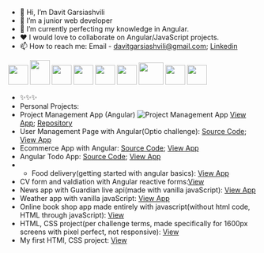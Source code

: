 - 👋 Hi, I’m Davit Garsiashvili
- 👀 I’m a junior web developer
- 🌱 I’m currently perfecting my knowledge in Angular.
- ❤️ I would love to collaborate on Angular/JavaScript projects.
- 📫 How to reach me: Email - davitgarsiashvili@gmail.com; [Linkedin](https://www.linkedin.com/in/davit-garsiashvili-2b334819b/)


<div display="flex">
<img src="https://user-images.githubusercontent.com/107862005/234524184-01099d2c-b839-4b6a-ab63-ee8c7304b736.png" width="40" height="40">
<img src="https://user-images.githubusercontent.com/107862005/234524240-14e57d53-ebeb-49b7-9e32-2b72906b400e.png" width="40" height="50">
<img src="https://user-images.githubusercontent.com/107862005/234524216-71a75027-1269-4271-8e31-2410da55c48e.png" width="40">
<img src="https://user-images.githubusercontent.com/107862005/234524214-adb8d13a-d783-429f-8a46-9dceabefd1da.png" width="40">
<img src="https://user-images.githubusercontent.com/107862005/234524236-8e3fe81b-55f8-4292-bf41-20bb229c1e8f.png" width="40" height="40">
<img src="https://user-images.githubusercontent.com/107862005/234524231-7bd79b72-a644-44e4-9808-76853dd4fd3c.png" width="40">
<img src="https://user-images.githubusercontent.com/107862005/234524221-b430852e-898f-4d2d-9029-9f9ef7e52bbd.png" width="50" height="45">
<img src="https://user-images.githubusercontent.com/107862005/234524208-61881d4b-fe08-4d41-b8cb-734a05ce57fe.png" width="40">
<img src="https://user-images.githubusercontent.com/107862005/234524204-6dd46ac8-4b33-4ded-9c48-f31002f589e0.svg" width="40">
 </div>


- ✨✨✨ 
- Personal Projects: 
- Project Management App (Angular)
 ![Project Management App](https://user-images.githubusercontent.com/107862005/234253893-14e8e798-2b4d-4064-ac77-ad9dfbf226bf.jpg)
  [View App](https://project-management-app-19bb8.web.app/);   [Repository](https://github.com/davitGarsia/Task-Manager/tree/finished)
- User Management Page with Angular(Optio challenge): [Source Code](https://github.com/davitGarsia/User-Management-App); [View App](https://user-management-app-69b24.web.app/)
- Ecommerce App with Angular: [Source Code](https://github.com/davitGarsia/alte-ecommerce); [View App](https://ecommerce-app-97c49.web.app/)
- Angular Todo App: [Source Code](https://github.com/davitGarsia/Angular-Todo-App); [View App](https://angular-todo-app-44431.web.app/)
- - Food delivery(getting started with angular basics): [View App](https://food-delivery-236bc.web.app/)
- CV form and valdiation with Angular reactive forms:[View](https://angular-form-validation-7ee94.web.app/)
- News app with Guardian live api(made with vanilla javaScript): [View App](https://statuesque-chaja-ab0b10.netlify.app/)
- Weather app with vanilla javaScript: [View App](https://davitgarsia.github.io/JavaScript-Weather-App/)
- Online book shop app made entirely with javascript(without html code, HTML through javaScript): [View](https://davitgarsia.github.io/book-shop/)
- HTML, CSS project(per challenge terms, made specifically for 1600px screens with pixel perfect, not responsive): [View](https://davitgarsia.github.io/Online-Zoo/pages/main/)
- My first HTMl, CSS project: [View](https://davitgarsia.github.io/Photosoft/)

